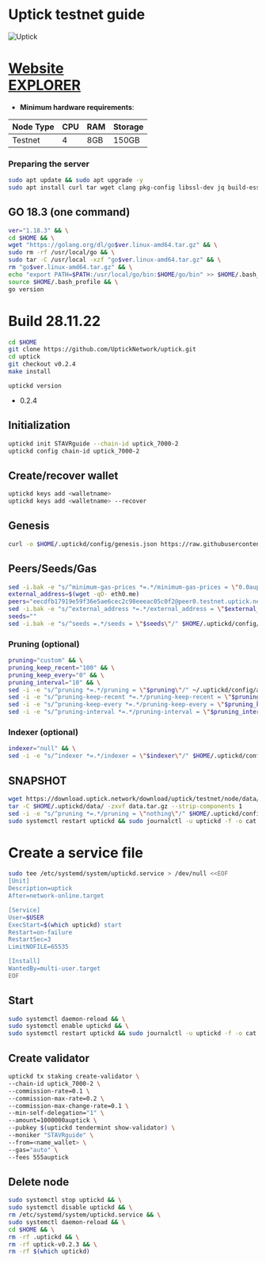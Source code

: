 # Uptick testnet guide

![Uptick](https://user-images.githubusercontent.com/44331529/180614523-9a7e76e9-9243-4f38-8938-1cdaa13e2cf6.png)

[Website](https://uptick.network/ ) \
[EXPLORER](https://explorer.stavr.tech/uptick/staking)
=
- **Minimum hardware requirements**:

| Node Type |CPU | RAM  | Storage  | 
|-----------|----|------|----------|
| Testnet   |   4| 8GB  | 150GB    |

### Preparing the server
```bash
sudo apt update && sudo apt upgrade -y
sudo apt install curl tar wget clang pkg-config libssl-dev jq build-essential bsdmainutils git make ncdu gcc git jq chrony liblz4-tool -y
```

## GO 18.3 (one command)
```bash
ver="1.18.3" && \
cd $HOME && \
wget "https://golang.org/dl/go$ver.linux-amd64.tar.gz" && \
sudo rm -rf /usr/local/go && \
sudo tar -C /usr/local -xzf "go$ver.linux-amd64.tar.gz" && \
rm "go$ver.linux-amd64.tar.gz" && \
echo "export PATH=$PATH:/usr/local/go/bin:$HOME/go/bin" >> $HOME/.bash_profile && \
source $HOME/.bash_profile && \
go version
```

# Build 28.11.22
```bash
cd $HOME
git clone https://github.com/UptickNetwork/uptick.git
cd uptick
git checkout v0.2.4
make install
```

`uptickd version`
+ 0.2.4

## Initialization
```bash
uptickd init STAVRguide --chain-id uptick_7000-2
uptickd config chain-id uptick_7000-2
```

## Create/recover wallet
```bash
uptickd keys add <walletname>
uptickd keys add <walletname> --recover
```

## Genesis
```bash
curl -o $HOME/.uptickd/config/genesis.json https://raw.githubusercontent.com/UptickNetwork/uptick-testnet/main/uptick_7000-2/genesis.json
```

## Peers/Seeds/Gas
```bash
sed -i.bak -e "s/^minimum-gas-prices *=.*/minimum-gas-prices = \"0.0auptick\"/;" ~/.uptickd/config/app.toml
external_address=$(wget -qO- eth0.me)
peers="eecdfb17919e59f36e5ae6cec2c98eeeac05c0f2@peer0.testnet.uptick.network:26656,178727600b61c055d9b594995e845ee9af08aa72@peer1.testnet.uptick.network:26656,f97a75fb69d3a5fe893dca7c8d238ccc0bd66a8f@uptick-seed.p2p.brocha.in:30554,94b63fddfc78230f51aeb7ac34b9fb86bd042a77@uptick-testnet-rpc.p2p.brocha.in:30556,902a93963c96589432ee3206944cdba392ae5c2d@65.108.42.105:27656"
sed -i.bak -e "s/^external_address *=.*/external_address = \"$external_address:26656\"/; s/^persistent_peers *=.*/persistent_peers = \"$peers\"/" $HOME/.uptickd/config/config.toml
seeds=""
sed -i.bak -e "s/^seeds =.*/seeds = \"$seeds\"/" $HOME/.uptickd/config/config.toml
```

### Pruning (optional)
```bash
pruning="custom" && \
pruning_keep_recent="100" && \
pruning_keep_every="0" && \
pruning_interval="10" && \
sed -i -e "s/^pruning *=.*/pruning = \"$pruning\"/" ~/.uptickd/config/app.toml && \
sed -i -e "s/^pruning-keep-recent *=.*/pruning-keep-recent = \"$pruning_keep_recent\"/" ~/.uptickd/config/app.toml && \
sed -i -e "s/^pruning-keep-every *=.*/pruning-keep-every = \"$pruning_keep_every\"/" ~/.uptickd/config/app.toml && \
sed -i -e "s/^pruning-interval *=.*/pruning-interval = \"$pruning_interval\"/" ~/.uptickd/config/app.toml
```

### Indexer (optional)
```bash
indexer="null" && \
sed -i -e "s/^indexer *=.*/indexer = \"$indexer\"/" $HOME/.uptickd/config/config.toml
```

## SNAPSHOT
```bash
wget https://download.uptick.network/download/uptick/testnet/node/data/data.tar.gz
tar -C $HOME/.uptickd/data/ -zxvf data.tar.gz --strip-components 1
sed -i -e "s/^pruning *=.*/pruning = \"nothing\"/" $HOME/.uptickd/config/app.toml
sudo systemctl restart uptickd && sudo journalctl -u uptickd -f -o cat
```

# Create a service file
```bash
sudo tee /etc/systemd/system/uptickd.service > /dev/null <<EOF
[Unit]
Description=uptick
After=network-online.target

[Service]
User=$USER
ExecStart=$(which uptickd) start
Restart=on-failure
RestartSec=3
LimitNOFILE=65535

[Install]
WantedBy=multi-user.target
EOF
```

## Start
```bash
sudo systemctl daemon-reload && \
sudo systemctl enable uptickd && \
sudo systemctl restart uptickd && sudo journalctl -u uptickd -f -o cat
```

## Create validator
```bash
uptickd tx staking create-validator \
--chain-id uptick_7000-2 \
--commission-rate=0.1 \
--commission-max-rate=0.2 \
--commission-max-change-rate=0.1 \
--min-self-delegation="1" \
--amount=1000000auptick \
--pubkey $(uptickd tendermint show-validator) \
--moniker "STAVRguide" \
--from=<name_wallet> \
--gas="auto" \
--fees 555auptick
```

## Delete node
```bash
sudo systemctl stop uptickd && \
sudo systemctl disable uptickd && \
rm /etc/systemd/system/uptickd.service && \
sudo systemctl daemon-reload && \
cd $HOME && \
rm -rf .uptickd && \
rm -rf uptick-v0.2.3 && \
rm -rf $(which uptickd)
```
